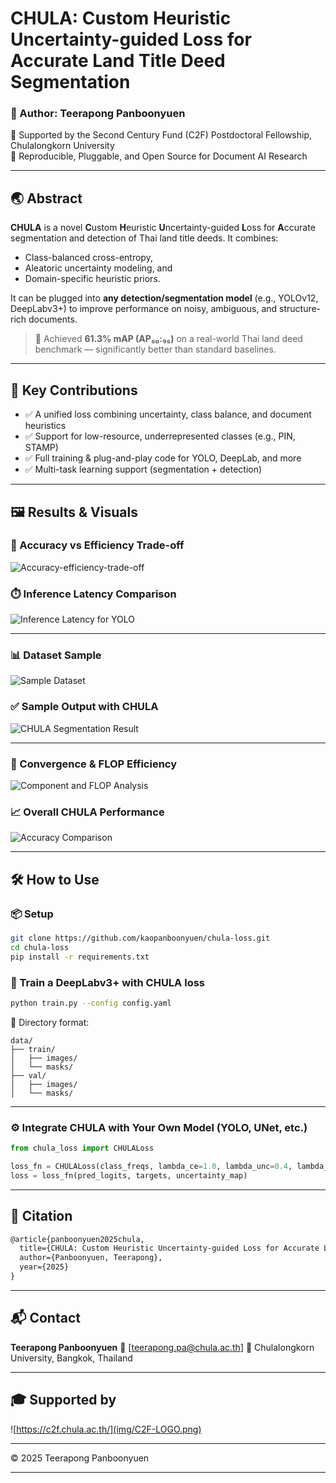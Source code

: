 # CHULA: Custom Heuristic Uncertainty-guided Loss for Accurate Land Title Deed Segmentation

### 🧠 Author: Teerapong Panboonyuen  
🚩 Supported by the Second Century Fund (C2F) Postdoctoral Fellowship, Chulalongkorn University  
🧪 Reproducible, Pluggable, and Open Source for Document AI Research

---

## 🌏 Abstract

**CHULA** is a novel **C**ustom **H**euristic **U**ncertainty-guided **L**oss for **A**ccurate segmentation and detection of Thai land title deeds. It combines:

- Class-balanced cross-entropy,
- Aleatoric uncertainty modeling, and
- Domain-specific heuristic priors.

It can be plugged into **any detection/segmentation model** (e.g., YOLOv12, DeepLabv3+) to improve performance on noisy, ambiguous, and structure-rich documents.

> 🚀 Achieved **61.3% mAP (AP₅₀:₉₅)** on a real-world Thai land deed benchmark — significantly better than standard baselines.

---

## 🎯 Key Contributions

- ✅ A unified loss combining uncertainty, class balance, and document heuristics
- ✅ Support for low-resource, underrepresented classes (e.g., PIN, STAMP)
- ✅ Full training & plug-and-play code for YOLO, DeepLab, and more
- ✅ Multi-task learning support (segmentation + detection)

---

## 🖼️ Results & Visuals

### 🔬 Accuracy vs Efficiency Trade-off
![Accuracy-efficiency-trade-off](img/Accuracy-efficiency-trade-off.png)

### ⏱️ Inference Latency Comparison
![Inference Latency for YOLO](img/Inference_latency_comparison_for_YOLO_graph.png)

---

### 📊 Dataset Sample
![Sample Dataset](img/Sample_Dataset_01.png)

### ✅ Sample Output with CHULA
![CHULA Segmentation Result](img/Sample_Result_from_CHULA.png)

---

### 🔁 Convergence & FLOP Efficiency
![Component and FLOP Analysis](img/Convergence_and_Component_Effects_and_FLOP_result.png)

### 📈 Overall CHULA Performance
![Accuracy Comparison](img/CHULA_Efficiency_and_overall_accuracy_comparison.png)

---

## 🛠️ How to Use

### 📦 Setup

```bash
git clone https://github.com/kaopanboonyuen/chula-loss.git
cd chula-loss
pip install -r requirements.txt
````

### 🧪 Train a DeepLabv3+ with CHULA loss

```bash
python train.py --config config.yaml
```

📁 Directory format:

```
data/
├── train/
│   ├── images/
│   └── masks/
├── val/
│   ├── images/
│   └── masks/
```

---

### ⚙️ Integrate CHULA with Your Own Model (YOLO, UNet, etc.)

```python
from chula_loss import CHULALoss

loss_fn = CHULALoss(class_freqs, lambda_ce=1.0, lambda_unc=0.4, lambda_heu=0.6)
loss = loss_fn(pred_logits, targets, uncertainty_map)
```

---

## 🧠 Citation

```latex
@article{panboonyuen2025chula,
  title={CHULA: Custom Heuristic Uncertainty-guided Loss for Accurate Land Title Deed Segmentation},
  author={Panboonyuen, Teerapong},
  year={2025}
}
```

---

## 📬 Contact

**Teerapong Panboonyuen**
📧 \[[teerapong.pa@chula.ac.th](mailto:teerapong.pa@chula.ac.th)]
📍 Chulalongkorn University, Bangkok, Thailand

---

## 🎓 Supported by

![https://c2f.chula.ac.th/](img/C2F-LOGO.png)

---

© 2025 Teerapong Panboonyuen

---